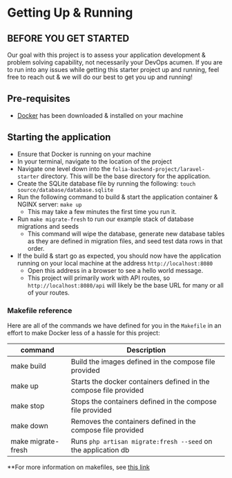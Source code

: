 # Getting Up & Running

## BEFORE YOU GET STARTED

Our goal with this project is to assess your application development & problem solving capability, not necessarily your DevOps acumen. If you are to run into any issues while getting this starter project up and running, feel free to reach out & we will do our best to get you up and running!

## Pre-requisites

- [Docker](https://www.docker.com/get-started/) has been downloaded & installed on your machine

## Starting the application

- Ensure that Docker is running on your machine
- In your terminal, navigate to the location of the project
- Navigate one level down into the `folia-backend-project/laravel-starter` directory. This will be the base directory for the application.
- Create the SQLite database file by running the following: `touch source/database/database.sqlite`
- Run the following command to build & start the application container & NGINX server: `make up`
  - This may take a few minutes the first time you run it.
- Run `make migrate-fresh` to run our example stack of database migrations and seeds
  - This command will wipe the database, generate new database tables as they are defined in migration files, and seed test data rows in that order.
- If the build & start go as expected, you should now have the application running on your local machine at the address `http://localhost:8080`
  - Open this address in a browser to see a hello world message.
  - This project will primarily work with API routes, so `http://localhost:8080/api` will likely be the base URL for many or all of your routes.

### Makefile reference

Here are all of the commands we have defined for you in the `Makefile` in an effort to make Docker less of a hassle for this project:

| command    | Description                                                               |
|------------|---------------------------------------------------------------------------|
| make build         | Build the images defined in the compose file provided             |
| make up            | Starts the docker containers defined in the compose file provided |
| make stop          | Stops the containers defined in the compose file provided         |
| make down          | Removes the containers defined in the compose file provided       |
| make migrate-fresh | Runs `php artisan migrate:fresh --seed` on the application db     |

**For more information on makefiles, see [this link](https://www.gnu.org/software/make/manual/make.html#Introduction)
